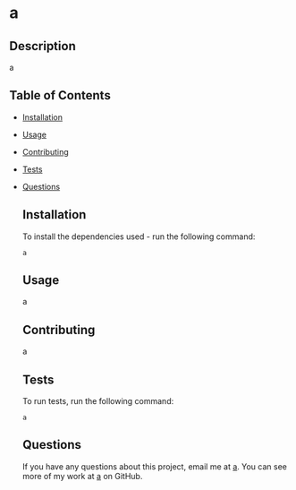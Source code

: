 # a

  

  ## Description

  a

  ## Table of Contents

  * [Installation](#installation) 
* [Usage](#usage) 
* [Contributing](#contributing) 
* [Tests](#tests) 
* [Questions](#questions) 


  ## Installation 

  To install the dependencies used - run the following command:
  ```
  a
  ```

  ## Usage

  a

  

  ## Contributing

  a

  ## Tests

  To run tests, run the following command: 
  ```
  a
  ```

  ## Questions

  If you have any questions about this project, email me at [a](mailto:a). You can see more of my work at [a](https://github.com/a) on GitHub.

